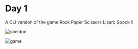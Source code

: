 # Day 1

A CLI version of the game Rock Paper Scissors Lizard Spock !!

![sheldon](https://user-images.githubusercontent.com/34836841/199817804-2db98976-623f-42db-a25b-e8acccc240b1.jpeg)




![game](https://user-images.githubusercontent.com/34836841/199817449-49ac1f09-f7a2-4cf3-a0fa-d08a9728bbc3.gif)
